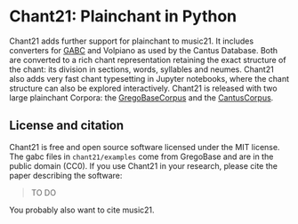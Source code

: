 Chant21: Plainchant in Python
=============================

Chant21 adds further support for plainchant to music21. It includes converters 
for [GABC](http://gregorio-project.github.io/gabc/index.html) and Volpiano as 
used by the Cantus Database. Both are converted to a rich chant representation 
retaining the exact structure of the chant: its division in sections, words,
syllables and neumes. Chant21 also adds very fast chant typesetting
in Jupyter notebooks, where the chant structure can also be explored 
interactively. Chant21 is released with two large plainchant Corpora: 
the [GregoBaseCorpus](todo) and the [CantusCorpus](todo).

License and citation
--------------------

Chant21 is free and open source software licensed under the MIT license. The 
gabc files in `chant21/examples` come from GregoBase and are in the public 
domain (CC0). If you use Chant21 in your research, please cite the paper describing the 
software:

> TO DO

You probably also want to cite music21.